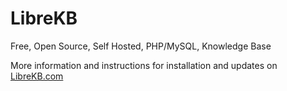 # LibreKB
Free, Open Source, Self Hosted, PHP/MySQL, Knowledge Base

More information and instructions for installation and updates on [LibreKB.com](https://librekb.com/)